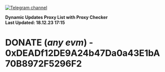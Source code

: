 [![Telegram channel](https://img.shields.io/endpoint?url=https://runkit.io/damiankrawczyk/telegram-badge/branches/master?url=https://t.me/n4z4v0d)](https://t.me/n4z4v0d) 

**Dynamic Updates Proxy List with Proxy Checker**  
**Last Updated: 18.12.23 17:15**

# DONATE (_any evm_) - 0xDEADf12DE9A24b47Da0a43E1bA70B8972F5296F2
